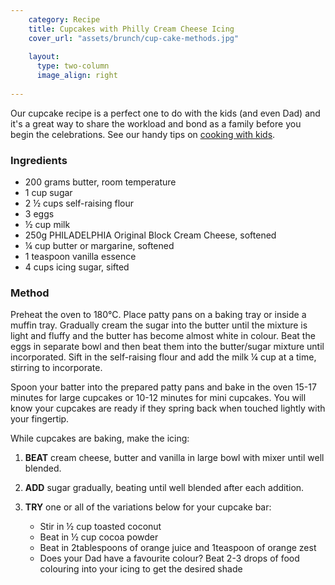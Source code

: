 ```yaml
---
    category: Recipe
    title: Cupcakes with Philly Cream Cheese Icing
    cover_url: "assets/brunch/cup-cake-methods.jpg"
    
    layout:
      type: two-column
      image_align: right
      
---
```


Our cupcake recipe is a perfect one to do with the kids (and even Dad) and it's a great way to share the workload and bond as a family before you begin the celebrations.  See our handy tips on <a href="story-one/2">cooking with kids</a>.

### Ingredients

- 200 grams butter, room temperature
- 1 cup sugar
- 2 ½  cups self-raising flour
- 3 eggs
- ½  cup milk
- 250g PHILADELPHIA Original Block Cream Cheese, softened
- ¼ cup butter or margarine, softened
- 1 teaspoon vanilla essence
- 4 cups icing sugar, sifted

### Method

Preheat the oven to 180°C. Place patty pans on a baking tray or inside a muffin tray. Gradually cream the sugar into the butter until the mixture is light and fluffy and the butter has become almost white in colour. Beat the eggs in separate bowl and then beat them into the butter/sugar mixture until incorporated. Sift in the self-raising flour and add the milk ¼ cup at a time, stirring to incorporate. 

Spoon your batter into the prepared patty pans and bake in the oven 15-17 minutes for large cupcakes or 10-12 minutes for mini cupcakes. You will know your cupcakes are ready if they spring back when touched lightly with your fingertip. 

While cupcakes are baking, make the icing:

1.	<b>BEAT</b> cream cheese, butter and vanilla in large bowl with mixer until well blended.
2.	<b>ADD</b> sugar gradually, beating until well blended after each addition.
3.	<b>TRY</b> one or all of the variations below for your cupcake bar:

    - Stir in ½ cup toasted coconut
    -	Beat in ½ cup cocoa powder
    - Beat in 2tablespoons of orange juice and 1teaspoon of orange zest
    - Does your Dad have a favourite colour? Beat 2-3 drops of food colouring into your icing to get the desired shade
